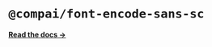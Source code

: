 # `@compai/font-encode-sans-sc`

[**Read the docs &rarr;**](https://components.ai/docs/typefaces/encode-sans-sc)

